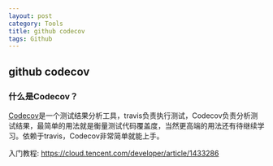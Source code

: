 ```yaml
---
layout: post
category: Tools
title: github codecov
tags: Github
---
```


## github codecov

### 什么是Codecov？

[Codecov](https://codecov.io/gh)是一个测试结果分析工具，travis负责执行测试，Codecov负责分析测试结果，最简单的用法就是衡量测试代码覆盖度，当然更高端的用法还有待继续学习。依赖于travis，Codecov非常简单就能上手。



入门教程: https://cloud.tencent.com/developer/article/1433286

